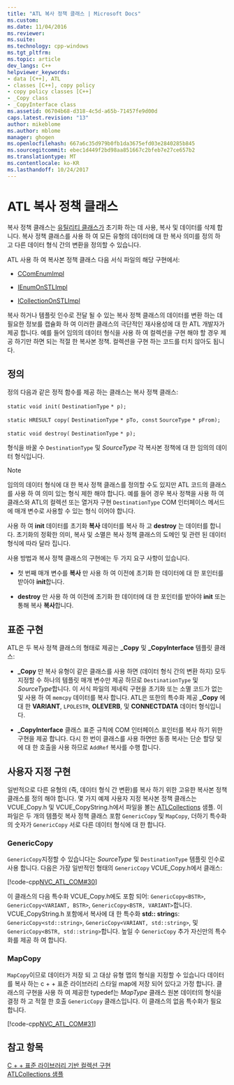 ```yaml
---
title: "ATL 복사 정책 클래스 | Microsoft Docs"
ms.custom: 
ms.date: 11/04/2016
ms.reviewer: 
ms.suite: 
ms.technology: cpp-windows
ms.tgt_pltfrm: 
ms.topic: article
dev_langs: C++
helpviewer_keywords:
- data [C++], ATL
- classes [C++], copy policy
- copy policy classes [C++]
- _Copy class
- _CopyInterface class
ms.assetid: 06704b68-d318-4c5d-a65b-71457fe9d00d
caps.latest.revision: "13"
author: mikeblome
ms.author: mblome
manager: ghogen
ms.openlocfilehash: 667a6c35d979b0fb1da3675efd03e2840285b845
ms.sourcegitcommit: ebec1d449f2bd98aa851667c2bfeb7e27ce657b2
ms.translationtype: MT
ms.contentlocale: ko-KR
ms.lasthandoff: 10/24/2017
---
```

# <a name="atl-copy-policy-classes"></a>ATL 복사 정책 클래스
복사 정책 클래스는 [유틸리티 클래스가](../atl/utility-classes.md) 초기화 하는 데 사용, 복사 및 데이터를 삭제 합니다. 복사 정책 클래스를 사용 하 여 모든 유형의 데이터에 대 한 복사 의미를 정의 하 고 다른 데이터 형식 간의 변환을 정의할 수 있습니다.  
  
 ATL 사용 하 여 복사본 정책 클래스 다음 서식 파일의 해당 구현에서:  
  
-   [CComEnumImpl](../atl/reference/ccomenumimpl-class.md)  
  
-   [IEnumOnSTLImpl](../atl/reference/ienumonstlimpl-class.md)  
  
-   [ICollectionOnSTLImpl](../atl/reference/icollectiononstlimpl-class.md)  
  
 복사 하거나 템플릿 인수로 전달 될 수 있는 복사 정책 클래스의 데이터를 변환 하는 데 필요한 정보를 캡슐화 하 여 이러한 클래스의 극단적인 재사용성에 대 한 ATL 개발자가 제공 합니다. 예를 들어 임의의 데이터 형식을 사용 하 여 컬렉션을 구현 해야 할 경우 제공 하기만 하면 되는 적절 한 복사본 정책. 컬렉션을 구현 하는 코드를 터치 않아도 됩니다.  
  
## <a name="definition"></a>정의  
 정의 다음과 같은 정적 함수를 제공 하는 클래스는 복사 정책 클래스:  
  
 `static void init(` `DestinationType` `* p);`  
  
 `static HRESULT copy(` `DestinationType` `* pTo, const`  `SourceType` `* pFrom);`  
  
 `static void destroy(` `DestinationType` `* p);`  
  
 형식을 바꿀 수 `DestinationType` 및 *SourceType* 각 복사본 정책에 대 한 임의의 데이터 형식입니다.  
  
> [!NOTE]
>  임의의 데이터 형식에 대 한 복사 정책 클래스를 정의할 수도 있지만 ATL 코드의 클래스를 사용 하 여 의미 있는 형식 제한 해야 합니다. 예를 들어 경우 복사 정책을 사용 하 여 클래스와 ATL의 컬렉션 또는 열거자 구현 `DestinationType` COM 인터페이스 메서드에 매개 변수로 사용할 수 있는 형식 이어야 합니다.  
  
 사용 하 여 **init** 데이터를 초기화 **복사** 데이터를 복사 하 고 **destroy** 는 데이터를 합니다. 초기화의 정확한 의미, 복사 및 소멸은 복사 정책 클래스의 도메인 및 관련 된 데이터 형식에 따라 달라 집니다.  
  
 사용 방법과 복사 정책 클래스의 구현에는 두 가지 요구 사항이 있습니다.  
  
-   첫 번째 매개 변수를 **복사** 만 사용 하 여 이전에 초기화 한 데이터에 대 한 포인터를 받아야 **init**합니다.  
  
-   **destroy** 만 사용 하 여 이전에 초기화 한 데이터에 대 한 포인터를 받아야 **init** 또는 통해 복사 **복사**합니다.  
  
## <a name="standard-implementations"></a>표준 구현  
 ATL은 두 복사 정책 클래스의 형태로 제공는 **_Copy** 및 **_CopyInterface** 템플릿 클래스:  
  
-   **_Copy** 만 복사 유형이 같은 클래스를 사용 하면 (데이터 형식 간의 변환 하지) 모두 지정할 수 하나의 템플릿 매개 변수만 제공 하므로 `DestinationType` 및 *SourceType*합니다. 이 서식 파일의 제네릭 구현을 초기화 또는 소멸 코드가 없는 및 사용 하 여 `memcpy` 데이터를 복사 합니다. ATL은 또한의 특수화 제공 **_Copy** 에 대 한 **VARIANT**, `LPOLESTR`, **OLEVERB**, 및 **CONNECTDATA** 데이터 형식입니다.  
  
-   **_CopyInterface** 클래스 표준 규칙에 COM 인터페이스 포인터를 복사 하기 위한 구현을 제공 합니다. 다시 한 번이 클래스를 사용 하면만 동종 복사는 단순 할당 및에 대 한 호출을 사용 하므로 `AddRef` 복사를 수행 합니다.  
  
## <a name="custom-implementations"></a>사용자 지정 구현  
 일반적으로 다른 유형의 (즉, 데이터 형식 간 변환)를 복사 하기 위한 고유한 복사본 정책 클래스를 정의 해야 합니다. 몇 가지 예제 사용자 지정 복사본 정책 클래스는 VCUE_Copy.h 및 VCUE_CopyString.h에서 파일을 볼는 [ATLCollections](../visual-cpp-samples.md) 샘플. 이 파일은 두 개의 템플릿 복사 정책 클래스 포함 `GenericCopy` 및 `MapCopy`, 더하기 특수화의 숫자가 `GenericCopy` 서로 다른 데이터 형식에 대 한 합니다.  
  
### <a name="genericcopy"></a>GenericCopy  
 `GenericCopy`지정할 수 있습니다는 *SourceType* 및 `DestinationType` 템플릿 인수로 사용 합니다. 다음은 가장 일반적인 형태의 `GenericCopy` VCUE_Copy.h에서 클래스:  
  
 [!code-cpp[NVC_ATL_COM#30](../atl/codesnippet/cpp/atl-copy-policy-classes_1.h)]  
  
 이 클래스의 다음 특수화 VCUE_Copy.h에도 포함 되어: `GenericCopy<BSTR>`, `GenericCopy<VARIANT, BSTR>`, `GenericCopy<BSTR, VARIANT>`합니다. VCUE_CopyString.h 포함에서 복사에 대 한 특수화 **std:: string**s: `GenericCopy<std::string>`, `GenericCopy<VARIANT, std::string>`, 및 `GenericCopy<BSTR, std::string>`합니다. 높일 수 `GenericCopy` 추가 자신만의 특수화를 제공 하 여 합니다.  
  
### <a name="mapcopy"></a>MapCopy  
 `MapCopy`이므로 데이터가 저장 되 고 대상 유형 맵의 형식을 지정할 수 있습니다 데이터를 복사 하는 c + + 표준 라이브러리 스타일 map에 저장 되어 있다고 가정 합니다. 클래스의 구현을 사용 하 여 제공한 typedef는 *MapType* 클래스 원본 데이터의 형식을 결정 하 고 적절 한 호출 `GenericCopy` 클래스입니다. 이 클래스의 없음 특수화가 필요 합니다.  
  
 [!code-cpp[NVC_ATL_COM#31](../atl/codesnippet/cpp/atl-copy-policy-classes_2.h)]  
  
## <a name="see-also"></a>참고 항목  
 [C + + 표준 라이브러리 기반 컬렉션 구현](../atl/implementing-an-stl-based-collection.md)   
 [ATLCollections 샘플](../visual-cpp-samples.md)

